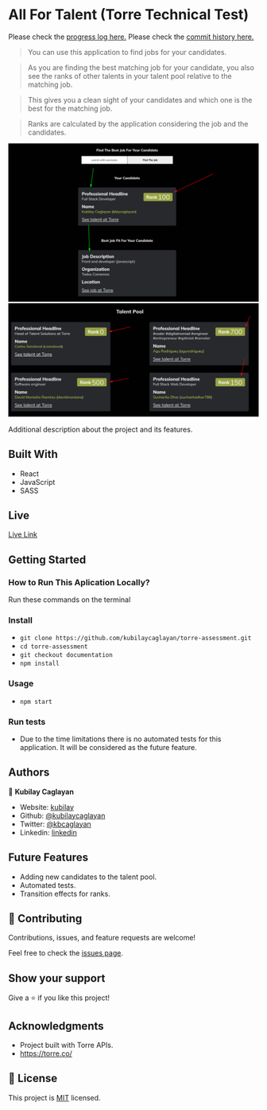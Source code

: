 # All For Talent (Torre Technical Test)

Please check the [progress log here.](https://github.com/kubilaycaglayan/torre-assessment/blob/documentation/PROGRESS.md)
Please check the [commit history here.](https://github.com/kubilaycaglayan/torre-assessment/pull/1)

> You can use this application to find jobs for your candidates.

> As you are finding the best matching job for your candidate, you also see the ranks of other talents in your talent pool relative to the matching job.

> This gives you a clean sight of your candidates and which one is the best for the matching job.

> Ranks are calculated by the application considering the job and the candidates.

![screenshot](./images/screenshot_1.png)
![screenshot](./images/screenshot_2.png)

Additional description about the project and its features.

## Built With

- React
- JavaScript
- SASS

## Live

[Live Link](https://all-for-talent.herokuapp.com/)

## Getting Started

### How to Run This Aplication Locally?

Run these commands on the terminal

### Install

- `git clone https://github.com/kubilaycaglayan/torre-assessment.git`
- `cd torre-assessment`
- `git checkout documentation`
- `npm install`

### Usage

- `npm start`

### Run tests

- Due to the time limitations there is no automated tests for this application. It will be considered as the future feature.

## Authors

👤 **Kubilay Caglayan**

- Website: [kubilay](https://kubilaycaglayan.com)
- Github: [@kubilaycaglayan](https://github.com/kubilaycaglayan)
- Twitter: [@kbcaglayan](https://twitter.com/kbcaglayan)
- Linkedin: [linkedin](https://linkedin.com/in/kubilaycaglayan)

## Future Features

- Adding new candidates to the talent pool.
- Automated tests.
- Transition effects for ranks.

## 🤝 Contributing

Contributions, issues, and feature requests are welcome!

Feel free to check the [issues page](issues/).

## Show your support

Give a ⭐️ if you like this project!

## Acknowledgments

- Project built with Torre APIs.
- https://torre.co/

## 📝 License

This project is [MIT](lic.url) licensed.